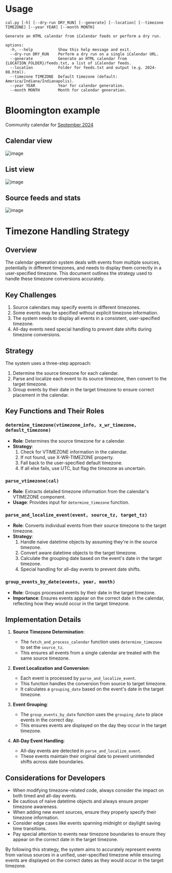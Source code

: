 # Usage

```
cal.py [-h] [--dry-run DRY_RUN] [--generate] [--location] [--timezone TIMEZONE] [--year YEAR] [--month MONTH]

Generate an HTML calendar from iCalendar feeds or perform a dry run.

options:
  -h, --help           Show this help message and exit.
  --dry-run DRY_RUN    Perform a dry run on a single iCalendar URL.
  --generate           Generate an HTML calendar from {LOCATION_FOLDER}/feeds.txt, a list of iCalendar feeds.
  --location           Folder for feeds.txt and output (e.g. 2024-08.html).
  --timezone TIMEZONE  Default timezone (default: America/Indiana/Indianapolis).
  --year YEAR          Year for calendar generation.
  --month MONTH        Month for calendar generation.
```

# Bloomington example

Community calendar for [September 2024](https://jonudell.info/bloomington/2024-0p.html)

## Calendar view

![image](https://github.com/user-attachments/assets/280beee9-d752-47c7-be70-d1b710f08bcc)

## List view

![image](https://github.com/user-attachments/assets/a4cac249-d672-4405-a1b0-478ba8dfc916)


## Source feeds and stats

![image](https://github.com/user-attachments/assets/80dfb127-eae3-4a7c-af50-65bc576a6b15)

# Timezone Handling Strategy

## Overview

The calendar generation system deals with events from multiple sources, potentially in different timezones, and needs to display them correctly in a user-specified timezone. This document outlines the strategy used to handle these timezone conversions accurately.

## Key Challenges

1. Source calendars may specify events in different timezones.
2. Some events may be specified without explicit timezone information.
3. The system needs to display all events in a consistent, user-specified timezone.
4. All-day events need special handling to prevent date shifts during timezone conversions.

## Strategy

The system uses a three-step approach:

1. Determine the source timezone for each calendar.
2. Parse and localize each event to its source timezone, then convert to the target timezone.
3. Group events by their date in the target timezone to ensure correct placement in the calendar.

## Key Functions and Their Roles

### `determine_timezone(vtimezone_info, x_wr_timezone, default_timezone)`

- **Role**: Determines the source timezone for a calendar.
- **Strategy**:
  1. Check for VTIMEZONE information in the calendar.
  2. If not found, use X-WR-TIMEZONE property.
  3. Fall back to the user-specified default timezone.
  4. If all else fails, use UTC, but flag the timezone as uncertain.

### `parse_vtimezone(cal)`

- **Role**: Extracts detailed timezone information from the calendar's VTIMEZONE component.
- **Usage**: Provides input for `determine_timezone` function.

### `parse_and_localize_event(event, source_tz, target_tz)`

- **Role**: Converts individual events from their source timezone to the target timezone.
- **Strategy**:
  1. Handle naive datetime objects by assuming they're in the source timezone.
  2. Convert aware datetime objects to the target timezone.
  3. Calculate the grouping date based on the event's date in the target timezone.
  4. Special handling for all-day events to prevent date shifts.

### `group_events_by_date(events, year, month)`

- **Role**: Groups processed events by their date in the target timezone.
- **Importance**: Ensures events appear on the correct date in the calendar, reflecting how they would occur in the target timezone.

## Implementation Details

1. **Source Timezone Determination**:
   - The `fetch_and_process_calendar` function uses `determine_timezone` to set the `source_tz`.
   - This ensures all events from a single calendar are treated with the same source timezone.

2. **Event Localization and Conversion**:
   - Each event is processed by `parse_and_localize_event`.
   - This function handles the conversion from source to target timezone.
   - It calculates a `grouping_date` based on the event's date in the target timezone.

3. **Event Grouping**:
   - The `group_events_by_date` function uses the `grouping_date` to place events in the correct day.
   - This ensures events are displayed on the day they occur in the target timezone.

4. **All-Day Event Handling**:
   - All-day events are detected in `parse_and_localize_event`.
   - These events maintain their original date to prevent unintended shifts across date boundaries.

## Considerations for Developers

- When modifying timezone-related code, always consider the impact on both timed and all-day events.
- Be cautious of naive datetime objects and always ensure proper timezone awareness.
- When adding new event sources, ensure they properly specify their timezone information.
- Consider edge cases like events spanning midnight or daylight saving time transitions.
- Pay special attention to events near timezone boundaries to ensure they appear on the correct date in the target timezone.

By following this strategy, the system aims to accurately represent events from various sources in a unified, user-specified timezone while ensuring events are displayed on the correct dates as they would occur in the target timezone.

